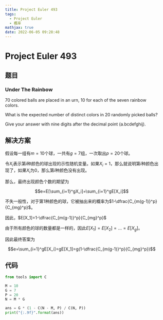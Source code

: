 ```yaml
---
title: Project Euler 493
tags:
  - Project Euler
  - 概率
mathjax: true
date: 2022-06-05 09:28:48
---
```


<escape><!-- more --></escape>

# Project Euler 493

## 题目

### Under The Rainbow

$70$ colored balls are placed in an urn, $10$ for each of the seven rainbow colors.

What is the expected number of distinct colors in $20$ randomly picked balls?

Give your answer with nine digits after the decimal point (a.bcdefghij).

## 解决方案

假设每一组有$m=10$个球，一共有$g=7$组，一次取出$p=20$个球。

令$X_i$表示第$i$种颜色的球出现的示性随机变量。如果$X_i=1$，那么就说明第$i$种颜色出现了，如果$X_i$为$0$，那么第$i$种颜色没有出现。

那么，最终出现颜色个数的期望为

$$e=E[\sum_{i=1}^gX_i]=\sum_{i=1}^gE[X_i]$$

不失一般性，对于第$1$种颜色的球，它被抽出来的概率为$1-\dfrac{C_{m(g-1)}^p}{C_{mg}^p}$。

因此，$E[X_1]=1-\dfrac{C_{m(g-1)}^p}{C_{mg}^p}$

由于所有颜色的球的数量都是一样的，因此$E[X_1]=E[X_2]=\dots=E[X_g]$。

因此最终答案为

$$e=\sum_{i=1}^gE[X_i]=gE[X_1]=g(1-\dfrac{C_{m(g-1)}^p}{C_{mg}^p})$$

## 代码

```py
from tools import C

M = 10
G = 7
P = 20
N = M * G

ans = G * (1 - C(N - M, P) / C(N, P))
print("{:.9f}".format(ans))

```
